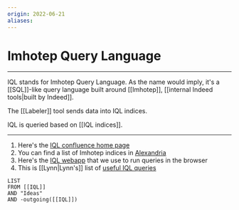 ```yaml
---
origin: 2022-06-21
aliases: 
---
```

# Imhotep Query Language
---
IQL stands for Imhotep Query Language. As the name would imply, it's a [[SQL]]-like query language built around [[Imhotep]], [[internal Indeed tools|built by Indeed]].

The [[Labeler]] tool sends data into IQL indices. 

IQL is queried based on [[IQL indices]]. 

---
1. Here's the [IQL confluence home page](https://wiki.indeed.com/display/IQL/IQL+Home+-+Your+Primary+Source+for+All+Things+IQL)
2. You can find a list of Imhotep indices in [Alexandria](https://alexandria.sandbox.indeed.net/)
3. Here's the [IQL webapp](https://squall.indeed.com/iqlweb/#q[]=&author=pnorman&createTimestamp=1655935756&v=2&view=table) that we use to run queries in the browser
4. This is [[Lynn|Lynn's]] list of [useful IQL queries](https://docs.google.com/document/d/1Ze9g60WJ-aATSOIt7sJ27MCfwB1ZdVxePgTpsljfn8w/edit)
```dataview
LIST 
FROM [[IQL]]
AND "Ideas"
AND -outgoing([[IQL]])
```

